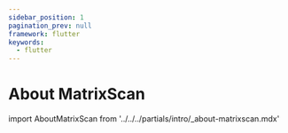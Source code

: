 ```yaml
---
sidebar_position: 1
pagination_prev: null
framework: flutter
keywords:
  - flutter
---
```


# About MatrixScan

import AboutMatrixScan from '../../../partials/intro/_about-matrixscan.mdx'

<AboutMatrixScan />
